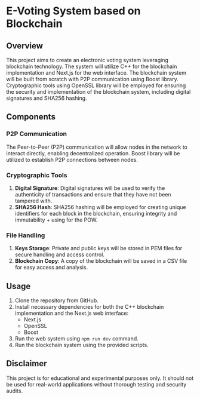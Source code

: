 # E-Voting System based on Blockchain

## Overview
This project aims to create an electronic voting system leveraging blockchain technology. The system will utilize C++ for the blockchain implementation and Next.js for the web interface. The blockchain system will be built from scratch with P2P communication using Boost library. Cryptographic tools using OpenSSL library will be employed for ensuring the security and implementation of the blockchain system, including digital signatures and SHA256 hashing. 

## Components

### P2P Communication
The Peer-to-Peer (P2P) communication will allow nodes in the network to interact directly, enabling decentralized operation. Boost library will be utilized to establish P2P connections between nodes.

### Cryptographic Tools
1. **Digital Signature**: Digital signatures will be used to verify the authenticity of transactions and ensure that they have not been tampered with.
2. **SHA256 Hash**: SHA256 hashing will be employed for creating unique identifiers for each block in the blockchain, ensuring integrity and immutability + using for the POW.

### File Handling
1. **Keys Storage**: Private and public keys will be stored in PEM files for secure handling and access control.
2. **Blockchain Copy**: A copy of the blockchain will be saved in a CSV file for easy access and analysis.

## Usage
1. Clone the repository from GitHub.
2. Install necessary dependencies for both the C++ blockchain implementation and the Next.js web interface:
   - Next.js
   - OpenSSL
   - Boost
3. Run the web system using `npm run dev` command.
4. Run the blockchain system using the provided scripts.

## Disclaimer
This project is for educational and experimental purposes only. It should not be used for real-world applications without thorough testing and security audits.

